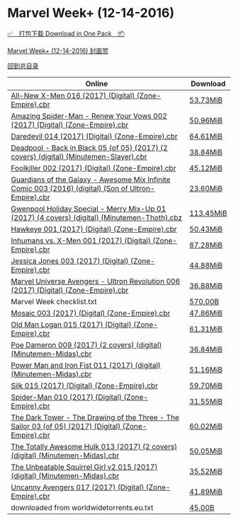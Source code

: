 # Marvel Week+ (12-14-2016)

[✅&emsp;打包下载 Download in One Pack&emsp;📦](https://pan.baidu.com/s/1i51Vl4p)

[Marvel Week+ (12-14-2016) 封面赏](/https://github.com/alicewish/markdown/blob/master/cover/Marvel-Week-12-14-2016-Covers.md)



[回到总目录](https://github.com/alicewish/markdown/blob/master/Catalogs.md)



Online | Download
--- | ---
[All-New X-Men 016 (2017) (Digital) (Zone-Empire).cbr](https://github.com/alicewish/markdown/blob/master/comic/All-New-X-Men-016-2017-Digital-Zone-Empire-cbr.md) | [53.73MiB](https://pan.baidu.com/s/1i51Vl4p#list/path=%2FMarvel%20Week%202016%20Q4%2FMarvel%20Week%2B%20%2812-14-2016%29%2F%E3%82%BB%E3%82%B1%E3%82%A4%E3%82%B9%E3%82%B9%E3%82%A4%E3%82%B5%E3%82%B1%E3%82%B3%E3%82%A8%E3%82%A8%E3%82%BB%E3%82%B7%E3%82%B5%E3%82%A2%E3%82%BD%E3%82%BB%E3%82%A6%E3%82%BF%E3%82%A6%E3%82%B9%E3%82%A6%E3%82%A2%E3%82%AA%E3%82%A8%E3%82%AB%E3%82%AB%E3%82%B7%E3%82%BB%E3%82%AD%E3%82%B3%E3%82%BF&parentPath=%2FMarvel%20Week%202016%20Q4)
[Amazing Spider-Man - Renew Your Vows 002 (2017) (Digital) (Zone-Empire).cbr](https://github.com/alicewish/markdown/blob/master/comic/Amazing-Spider-Man-Renew-Your-Vows-002-2017-Digital-Zone-Empire-cbr.md) | [50.96MiB](https://pan.baidu.com/s/1i51Vl4p#list/path=%2FMarvel%20Week%202016%20Q4%2FMarvel%20Week%2B%20%2812-14-2016%29%2F%E3%82%AB%E3%82%BD%E3%82%A6%E3%82%B7%E3%82%B5%E3%82%AB%E3%82%BF%E3%82%AB%E3%82%A8%E3%82%A6%E3%82%A4%E3%82%BB%E3%82%BD%E3%82%AD%E3%82%AF%E3%82%A4%E3%82%BF%E3%82%AD%E3%82%BD%E3%82%BD%E3%82%A6%E3%82%A8%E3%82%B3%E3%82%B9%E3%82%B5%E3%82%AB%E3%82%AB%E3%82%AB%E3%82%BF%E3%82%A6%E3%82%B7%E3%82%A8&parentPath=%2FMarvel%20Week%202016%20Q4)
[Daredevil 014 (2017) (Digital) (Zone-Empire).cbr](https://github.com/alicewish/markdown/blob/master/comic/Daredevil-014-2017-Digital-Zone-Empire-cbr.md) | [64.61MiB](https://pan.baidu.com/s/1i51Vl4p#list/path=%2FMarvel%20Week%202016%20Q4%2FMarvel%20Week%2B%20%2812-14-2016%29%2F%E3%82%AD%E3%82%B5%E3%82%B5%E3%82%BF%E3%82%AA%E3%82%BD%E3%82%AF%E3%82%BD%E3%82%BD%E3%82%B9%E3%82%BD%E3%82%A4%E3%82%A2%E3%82%BB%E3%82%B5%E3%82%B5%E3%82%A6%E3%82%B5%E3%82%BD%E3%82%BB%E3%82%AD%E3%82%AF%E3%82%A8%E3%82%AA%E3%82%AA%E3%82%B9%E3%82%AB%E3%82%BB%E3%82%AD%E3%82%A8%E3%82%A2%E3%82%B1&parentPath=%2FMarvel%20Week%202016%20Q4)
[Deadpool - Back in Black 05 (of 05) (2017) (2 covers) (digital) (Minutemen-Slayer).cbr](https://github.com/alicewish/markdown/blob/master/comic/Deadpool-Back-in-Black-05-of-05-2017-2-covers-digital-Minutemen-Slayer-cbr.md) | [38.84MiB](https://pan.baidu.com/s/1i51Vl4p#list/path=%2FMarvel%20Week%202016%20Q4%2FMarvel%20Week%2B%20%2812-14-2016%29%2F%E3%82%B3%E3%82%BF%E3%82%A4%E3%82%B1%E3%82%AA%E3%82%BF%E3%82%BD%E3%82%A4%E3%82%AB%E3%82%A8%E3%82%AD%E3%82%A2%E3%82%BD%E3%82%A8%E3%82%BB%E3%82%A4%E3%82%B1%E3%82%A2%E3%82%A2%E3%82%AB%E3%82%A2%E3%82%B9%E3%82%B1%E3%82%B9%E3%82%B1%E3%82%AA%E3%82%B9%E3%82%A6%E3%82%B7%E3%82%B3%E3%82%B7%E3%82%AB&parentPath=%2FMarvel%20Week%202016%20Q4)
[Foolkiller 002 (2017) (Digital) (Zone-Empire).cbr](https://github.com/alicewish/markdown/blob/master/comic/Foolkiller-002-2017-Digital-Zone-Empire-cbr.md) | [45.12MiB](https://pan.baidu.com/s/1i51Vl4p#list/path=%2FMarvel%20Week%202016%20Q4%2FMarvel%20Week%2B%20%2812-14-2016%29%2F%E3%82%AB%E3%82%B5%E3%82%A6%E3%82%B3%E3%82%BF%E3%82%BF%E3%82%A6%E3%82%AD%E3%82%BB%E3%82%A6%E3%82%B7%E3%82%BF%E3%82%AB%E3%82%A6%E3%82%BF%E3%82%BD%E3%82%A6%E3%82%BD%E3%82%A2%E3%82%B7%E3%82%B1%E3%82%BF%E3%82%BF%E3%82%B3%E3%82%BB%E3%82%B9%E3%82%B5%E3%82%B3%E3%82%AF%E3%82%AF%E3%82%BF%E3%82%AD&parentPath=%2FMarvel%20Week%202016%20Q4)
[Guardians of the Galaxy - Awesome Mix Infinite Comic 003 (2016) (digital) (Son of Ultron-Empire).cbr](https://github.com/alicewish/markdown/blob/master/comic/Guardians-of-Galaxy-Awesome-Mix-Infinite-Comic-003-2016-digital-Son-of-Ultron-Empire-cbr.md) | [23.60MiB](https://pan.baidu.com/s/1i51Vl4p#list/path=%2FMarvel%20Week%202016%20Q4%2FMarvel%20Week%2B%20%2812-14-2016%29%2F%E3%82%AB%E3%82%A2%E3%82%A8%E3%82%A8%E3%82%B1%E3%82%B7%E3%82%A8%E3%82%B3%E3%82%BF%E3%82%AF%E3%82%AF%E3%82%BB%E3%82%B3%E3%82%BD%E3%82%B7%E3%82%B7%E3%82%BF%E3%82%AA%E3%82%AD%E3%82%AA%E3%82%A6%E3%82%B7%E3%82%A8%E3%82%B7%E3%82%B3%E3%82%A4%E3%82%B5%E3%82%BF%E3%82%A2%E3%82%AF%E3%82%A2%E3%82%B1&parentPath=%2FMarvel%20Week%202016%20Q4)
[Gwenpool Holiday Special - Merry Mix-Up 01 (2017) (4 covers) (digital) (Minutemen-Thoth).cbz](https://github.com/alicewish/markdown/blob/master/comic/Gwenpool-Holiday-Special-Merry-Mix-Up-01-2017-4-covers-digital-Minutemen-Thoth-cbz.md) | [113.45MiB](https://pan.baidu.com/s/1i51Vl4p#list/path=%2FMarvel%20Week%202016%20Q4%2FMarvel%20Week%2B%20%2812-14-2016%29%2F%E3%82%AB%E3%82%AB%E3%82%AA%E3%82%B1%E3%82%A2%E3%82%A4%E3%82%B3%E3%82%A8%E3%82%A2%E3%82%A8%E3%82%BF%E3%82%B3%E3%82%BF%E3%82%AB%E3%82%BD%E3%82%BB%E3%82%B9%E3%82%A4%E3%82%A8%E3%82%A6%E3%82%AA%E3%82%AB%E3%82%A6%E3%82%B5%E3%82%BF%E3%82%A6%E3%82%AD%E3%82%BF%E3%82%AA%E3%82%B3%E3%82%AD%E3%82%BB&parentPath=%2FMarvel%20Week%202016%20Q4)
[Hawkeye 001 (2017) (Digital) (Zone-Empire).cbr](https://github.com/alicewish/markdown/blob/master/comic/Hawkeye-001-2017-Digital-Zone-Empire-cbr.md) | [50.43MiB](https://pan.baidu.com/s/1i51Vl4p#list/path=%2FMarvel%20Week%202016%20Q4%2FMarvel%20Week%2B%20%2812-14-2016%29%2F%E3%82%A2%E3%82%BB%E3%82%AD%E3%82%AB%E3%82%BD%E3%82%AD%E3%82%BD%E3%82%AD%E3%82%BB%E3%82%B1%E3%82%A4%E3%82%B1%E3%82%A2%E3%82%AD%E3%82%BB%E3%82%BB%E3%82%BD%E3%82%A8%E3%82%BF%E3%82%AD%E3%82%B9%E3%82%B9%E3%82%AB%E3%82%B7%E3%82%B3%E3%82%A6%E3%82%A6%E3%82%BF%E3%82%A8%E3%82%B3%E3%82%AF%E3%82%B9&parentPath=%2FMarvel%20Week%202016%20Q4)
[Inhumans vs. X-Men 001 (2017) (Digital) (Zone-Empire).cbr](https://github.com/alicewish/markdown/blob/master/comic/Inhumans-vs-X-Men-001-2017-Digital-Zone-Empire-cbr.md) | [87.28MiB](https://pan.baidu.com/s/1i51Vl4p#list/path=%2FMarvel%20Week%202016%20Q4%2FMarvel%20Week%2B%20%2812-14-2016%29%2F%E3%82%A6%E3%82%BD%E3%82%A2%E3%82%A4%E3%82%B5%E3%82%B9%E3%82%AF%E3%82%BB%E3%82%B1%E3%82%AD%E3%82%BF%E3%82%B9%E3%82%B5%E3%82%AD%E3%82%A8%E3%82%AB%E3%82%BF%E3%82%AB%E3%82%B9%E3%82%BB%E3%82%B1%E3%82%AF%E3%82%A2%E3%82%AD%E3%82%A6%E3%82%BF%E3%82%A4%E3%82%B1%E3%82%B1%E3%82%BD%E3%82%AF%E3%82%BB&parentPath=%2FMarvel%20Week%202016%20Q4)
[Jessica Jones 003 (2017) (Digital) (Zone-Empire).cbr](https://github.com/alicewish/markdown/blob/master/comic/Jessica-Jones-003-2017-Digital-Zone-Empire-cbr.md) | [44.88MiB](https://pan.baidu.com/s/1i51Vl4p#list/path=%2FMarvel%20Week%202016%20Q4%2FMarvel%20Week%2B%20%2812-14-2016%29%2F%E3%82%BB%E3%82%B5%E3%82%A2%E3%82%B9%E3%82%A8%E3%82%AD%E3%82%AF%E3%82%BD%E3%82%A8%E3%82%AF%E3%82%BF%E3%82%AF%E3%82%AA%E3%82%AA%E3%82%A2%E3%82%BF%E3%82%A8%E3%82%A8%E3%82%AB%E3%82%AD%E3%82%A4%E3%82%A2%E3%82%BD%E3%82%AB%E3%82%B7%E3%82%BD%E3%82%A2%E3%82%B9%E3%82%AF%E3%82%AA%E3%82%A8%E3%82%A6&parentPath=%2FMarvel%20Week%202016%20Q4)
[Marvel Universe Avengers - Ultron Revolution 006 (2017) (Digital) (Zone-Empire).cbr](https://github.com/alicewish/markdown/blob/master/comic/Marvel-Universe-Avengers-Ultron-Revolution-006-2017-Digital-Zone-Empire-cbr.md) | [36.88MiB](https://pan.baidu.com/s/1i51Vl4p#list/path=%2FMarvel%20Week%202016%20Q4%2FMarvel%20Week%2B%20%2812-14-2016%29%2F%E3%82%BB%E3%82%BB%E3%82%A8%E3%82%A8%E3%82%B1%E3%82%B1%E3%82%AA%E3%82%B3%E3%82%AB%E3%82%B7%E3%82%A4%E3%82%AF%E3%82%A4%E3%82%B9%E3%82%B5%E3%82%AB%E3%82%A4%E3%82%AA%E3%82%AA%E3%82%A6%E3%82%BF%E3%82%AD%E3%82%AD%E3%82%B3%E3%82%B3%E3%82%BB%E3%82%AA%E3%82%AB%E3%82%BD%E3%82%B3%E3%82%BB%E3%82%BF&parentPath=%2FMarvel%20Week%202016%20Q4)
Marvel Week checklist.txt | [570.00B](https://pan.baidu.com/s/1i51Vl4p#list/path=%2FMarvel%20Week%202016%20Q4%2FMarvel%20Week%2B%20%2812-14-2016%29%2F%E3%82%BD%E3%82%A4%E3%82%B1%E3%82%A8%E3%82%B5%E3%82%AD%E3%82%A2%E3%82%BF%E3%82%A8%E3%82%B5%E3%82%B5%E3%82%A8%E3%82%AA%E3%82%AF%E3%82%A8%E3%82%A4%E3%82%BB%E3%82%AF%E3%82%A6%E3%82%B5%E3%82%B7%E3%82%B9%E3%82%B3%E3%82%AD%E3%82%B3%E3%82%B9%E3%82%B9%E3%82%A8%E3%82%AF%E3%82%B1%E3%82%B1%E3%82%B1&parentPath=%2FMarvel%20Week%202016%20Q4)
[Mosaic 003 (2017) (Digital) (Zone-Empire).cbr](https://github.com/alicewish/markdown/blob/master/comic/Mosaic-003-2017-Digital-Zone-Empire-cbr.md) | [47.86MiB](https://pan.baidu.com/s/1i51Vl4p#list/path=%2FMarvel%20Week%202016%20Q4%2FMarvel%20Week%2B%20%2812-14-2016%29%2F%E3%82%B7%E3%82%B3%E3%82%BD%E3%82%AD%E3%82%B9%E3%82%A8%E3%82%A6%E3%82%A6%E3%82%AB%E3%82%B1%E3%82%B7%E3%82%AD%E3%82%BF%E3%82%BF%E3%82%B3%E3%82%AA%E3%82%B9%E3%82%AF%E3%82%BD%E3%82%B3%E3%82%BD%E3%82%B3%E3%82%B5%E3%82%B5%E3%82%A4%E3%82%AB%E3%82%A6%E3%82%A8%E3%82%B7%E3%82%AD%E3%82%B1%E3%82%BD&parentPath=%2FMarvel%20Week%202016%20Q4)
[Old Man Logan 015 (2017) (Digital) (Zone-Empire).cbr](https://github.com/alicewish/markdown/blob/master/comic/Old-Man-Logan-015-2017-Digital-Zone-Empire-cbr.md) | [61.31MiB](https://pan.baidu.com/s/1i51Vl4p#list/path=%2FMarvel%20Week%202016%20Q4%2FMarvel%20Week%2B%20%2812-14-2016%29%2F%E3%82%AF%E3%82%B9%E3%82%AA%E3%82%AF%E3%82%B1%E3%82%B9%E3%82%A4%E3%82%B5%E3%82%A8%E3%82%AA%E3%82%B9%E3%82%BB%E3%82%A4%E3%82%BD%E3%82%AD%E3%82%A6%E3%82%A8%E3%82%BF%E3%82%BD%E3%82%B7%E3%82%A4%E3%82%AF%E3%82%A2%E3%82%BF%E3%82%B1%E3%82%BD%E3%82%A4%E3%82%B1%E3%82%B1%E3%82%AB%E3%82%B1%E3%82%B5&parentPath=%2FMarvel%20Week%202016%20Q4)
[Poe Dameron 009 (2017) (2 covers) (digital) (Minutemen-Midas).cbr](https://github.com/alicewish/markdown/blob/master/comic/Poe-Dameron-009-2017-2-covers-digital-Minutemen-Midas-cbr.md) | [36.84MiB](https://pan.baidu.com/s/1i51Vl4p#list/path=%2FMarvel%20Week%202016%20Q4%2FMarvel%20Week%2B%20%2812-14-2016%29%2F%E3%82%BB%E3%82%A8%E3%82%A6%E3%82%AA%E3%82%AB%E3%82%BF%E3%82%AB%E3%82%A2%E3%82%BB%E3%82%BB%E3%82%A8%E3%82%BD%E3%82%AA%E3%82%AF%E3%82%B5%E3%82%BD%E3%82%B7%E3%82%BB%E3%82%BF%E3%82%B5%E3%82%A8%E3%82%A4%E3%82%BF%E3%82%B3%E3%82%A6%E3%82%A8%E3%82%BD%E3%82%AB%E3%82%AB%E3%82%B1%E3%82%AD%E3%82%A8&parentPath=%2FMarvel%20Week%202016%20Q4)
[Power Man and Iron Fist 011 (2017) (digital) (Minutemen-Midas).cbr](https://github.com/alicewish/markdown/blob/master/comic/Power-Man-Iron-Fist-011-2017-digital-Minutemen-Midas-cbr.md) | [51.16MiB](https://pan.baidu.com/s/1i51Vl4p#list/path=%2FMarvel%20Week%202016%20Q4%2FMarvel%20Week%2B%20%2812-14-2016%29%2F%E3%82%BB%E3%82%A8%E3%82%B1%E3%82%B3%E3%82%BF%E3%82%BB%E3%82%B7%E3%82%A4%E3%82%AB%E3%82%A2%E3%82%BD%E3%82%AF%E3%82%B9%E3%82%B1%E3%82%A4%E3%82%BF%E3%82%A8%E3%82%B3%E3%82%AD%E3%82%B1%E3%82%AA%E3%82%BD%E3%82%B3%E3%82%AF%E3%82%B5%E3%82%B7%E3%82%B9%E3%82%BB%E3%82%B9%E3%82%B3%E3%82%AD%E3%82%A8&parentPath=%2FMarvel%20Week%202016%20Q4)
[Silk 015 (2017) (Digital) (Zone-Empire).cbr](https://github.com/alicewish/markdown/blob/master/comic/Silk-015-2017-Digital-Zone-Empire-cbr.md) | [59.70MiB](https://pan.baidu.com/s/1i51Vl4p#list/path=%2FMarvel%20Week%202016%20Q4%2FMarvel%20Week%2B%20%2812-14-2016%29%2F%E3%82%A6%E3%82%A2%E3%82%AD%E3%82%B3%E3%82%B5%E3%82%B7%E3%82%B7%E3%82%B5%E3%82%B1%E3%82%AD%E3%82%B5%E3%82%AB%E3%82%BD%E3%82%A8%E3%82%BD%E3%82%A8%E3%82%A4%E3%82%B3%E3%82%BF%E3%82%A8%E3%82%AD%E3%82%AF%E3%82%A8%E3%82%B3%E3%82%B9%E3%82%B1%E3%82%AB%E3%82%B1%E3%82%AA%E3%82%AD%E3%82%AD%E3%82%AD&parentPath=%2FMarvel%20Week%202016%20Q4)
[Spider-Man 010 (2017) (Digital) (Zone-Empire).cbr](https://github.com/alicewish/markdown/blob/master/comic/Spider-Man-010-2017-Digital-Zone-Empire-cbr.md) | [31.55MiB](https://pan.baidu.com/s/1i51Vl4p#list/path=%2FMarvel%20Week%202016%20Q4%2FMarvel%20Week%2B%20%2812-14-2016%29%2F%E3%82%B9%E3%82%A6%E3%82%A8%E3%82%A6%E3%82%A4%E3%82%A2%E3%82%B9%E3%82%BB%E3%82%AA%E3%82%BD%E3%82%AD%E3%82%AB%E3%82%B1%E3%82%A8%E3%82%B5%E3%82%AF%E3%82%AD%E3%82%AF%E3%82%B1%E3%82%AD%E3%82%BF%E3%82%B1%E3%82%AF%E3%82%B5%E3%82%AB%E3%82%BD%E3%82%B1%E3%82%B9%E3%82%B9%E3%82%BB%E3%82%AF%E3%82%A8&parentPath=%2FMarvel%20Week%202016%20Q4)
[The Dark Tower - The Drawing of the Three - The Sailor 03 (of 05) (2017) (Digital) (Zone-Empire).cbr](https://github.com/alicewish/markdown/blob/master/comic/Dark-Tower-Drawing-of-Three-Sailor-03-of-05-2017-Digital-Zone-Empire-cbr.md) | [60.02MiB](https://pan.baidu.com/s/1i51Vl4p#list/path=%2FMarvel%20Week%202016%20Q4%2FMarvel%20Week%2B%20%2812-14-2016%29%2F%E3%82%B9%E3%82%AF%E3%82%AA%E3%82%B9%E3%82%AB%E3%82%BF%E3%82%AD%E3%82%A6%E3%82%A2%E3%82%BB%E3%82%B3%E3%82%B7%E3%82%B1%E3%82%B7%E3%82%A4%E3%82%B5%E3%82%A2%E3%82%AF%E3%82%AF%E3%82%A6%E3%82%A6%E3%82%A2%E3%82%AA%E3%82%BD%E3%82%BD%E3%82%A4%E3%82%BB%E3%82%A8%E3%82%B7%E3%82%BB%E3%82%B3%E3%82%BD&parentPath=%2FMarvel%20Week%202016%20Q4)
[The Totally Awesome Hulk 013 (2017) (2 covers) (digital) (Minutemen-Midas).cbr](https://github.com/alicewish/markdown/blob/master/comic/Totally-Awesome-Hulk-013-2017-2-covers-digital-Minutemen-Midas-cbr.md) | [50.05MiB](https://pan.baidu.com/s/1i51Vl4p#list/path=%2FMarvel%20Week%202016%20Q4%2FMarvel%20Week%2B%20%2812-14-2016%29%2F%E3%82%AF%E3%82%B7%E3%82%AB%E3%82%B5%E3%82%BD%E3%82%B7%E3%82%B1%E3%82%A4%E3%82%BD%E3%82%B9%E3%82%A6%E3%82%BF%E3%82%A4%E3%82%A8%E3%82%AB%E3%82%B7%E3%82%A4%E3%82%AD%E3%82%B9%E3%82%BB%E3%82%BF%E3%82%AA%E3%82%B3%E3%82%B5%E3%82%BF%E3%82%A4%E3%82%BD%E3%82%AB%E3%82%BB%E3%82%A8%E3%82%A2%E3%82%AF&parentPath=%2FMarvel%20Week%202016%20Q4)
[The Unbeatable Squirrel Girl v2 015 (2017) (digital) (Minutemen-Midas).cbr](https://github.com/alicewish/markdown/blob/master/comic/Unbeatable-Squirrel-Girl-v2-015-2017-digital-Minutemen-Midas-cbr.md) | [35.52MiB](https://pan.baidu.com/s/1i51Vl4p#list/path=%2FMarvel%20Week%202016%20Q4%2FMarvel%20Week%2B%20%2812-14-2016%29%2F%E3%82%B7%E3%82%AB%E3%82%BB%E3%82%B5%E3%82%A2%E3%82%B1%E3%82%AA%E3%82%A8%E3%82%BD%E3%82%B5%E3%82%AF%E3%82%A4%E3%82%B5%E3%82%B7%E3%82%B1%E3%82%BB%E3%82%BD%E3%82%BD%E3%82%A4%E3%82%AA%E3%82%BF%E3%82%AD%E3%82%B3%E3%82%AB%E3%82%BF%E3%82%A4%E3%82%B7%E3%82%B3%E3%82%A2%E3%82%BB%E3%82%BF%E3%82%AD&parentPath=%2FMarvel%20Week%202016%20Q4)
[Uncanny Avengers 017 (2017) (Digital) (Zone-Empire).cbr](https://github.com/alicewish/markdown/blob/master/comic/Uncanny-Avengers-017-2017-Digital-Zone-Empire-cbr.md) | [41.89MiB](https://pan.baidu.com/s/1i51Vl4p#list/path=%2FMarvel%20Week%202016%20Q4%2FMarvel%20Week%2B%20%2812-14-2016%29%2F%E3%82%BF%E3%82%A2%E3%82%A2%E3%82%A8%E3%82%A2%E3%82%AB%E3%82%AA%E3%82%AF%E3%82%AD%E3%82%BF%E3%82%AB%E3%82%B7%E3%82%B1%E3%82%A2%E3%82%B9%E3%82%B5%E3%82%B9%E3%82%B7%E3%82%A6%E3%82%A2%E3%82%B3%E3%82%B9%E3%82%A4%E3%82%B7%E3%82%BF%E3%82%AF%E3%82%B1%E3%82%AD%E3%82%A8%E3%82%AD%E3%82%B1%E3%82%A8&parentPath=%2FMarvel%20Week%202016%20Q4)
downloaded from worldwidetorrents.eu.txt | [45.00B](https://pan.baidu.com/s/1i51Vl4p#list/path=%2FMarvel%20Week%202016%20Q4%2FMarvel%20Week%2B%20%2812-14-2016%29%2F%E3%82%A2%E3%82%AF%E3%82%B9%E3%82%B3%E3%82%AB%E3%82%B7%E3%82%B1%E3%82%B3%E3%82%B9%E3%82%BF%E3%82%B9%E3%82%BF%E3%82%AD%E3%82%B3%E3%82%B1%E3%82%B3%E3%82%BF%E3%82%B3%E3%82%AD%E3%82%B7%E3%82%A6%E3%82%B9%E3%82%AB%E3%82%A2%E3%82%BF%E3%82%BD%E3%82%AB%E3%82%AB%E3%82%A4%E3%82%B9%E3%82%AA%E3%82%AB&parentPath=%2FMarvel%20Week%202016%20Q4)